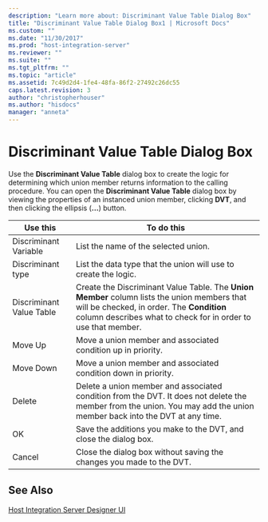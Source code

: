 ```yaml
---
description: "Learn more about: Discriminant Value Table Dialog Box"
title: "Discriminant Value Table Dialog Box1 | Microsoft Docs"
ms.custom: ""
ms.date: "11/30/2017"
ms.prod: "host-integration-server"
ms.reviewer: ""
ms.suite: ""
ms.tgt_pltfrm: ""
ms.topic: "article"
ms.assetid: 7c49d2d4-1fe4-48fa-86f2-27492c26dc55
caps.latest.revision: 3
author: "christopherhouser"
ms.author: "hisdocs"
manager: "anneta"
---
```

# Discriminant Value Table Dialog Box
Use the **Discriminant Value Table** dialog box to create the logic for determining which union member returns information to the calling procedure. You can open the **Discriminant Value Table** dialog box by viewing the properties of an instanced union member, clicking **DVT**, and then clicking the ellipsis (**…**) button.  
  
|Use this|To do this|  
|--------------|----------------|  
|Discriminant Variable|List the name of the selected union.|  
|Discriminant type|List the data type that the union will use to create the logic.|  
|Discriminant Value Table|Create the Discriminant Value Table. The **Union Member** column lists the union members that will be checked, in order. The **Condition** column describes what to check for in order to use that member.|  
|Move Up|Move a union member and associated condition up in priority.|  
|Move Down|Move a union member and associated condition down in priority.|  
|Delete|Delete a union member and associated condition from the DVT. It does not delete the member from the union. You may add the union member back into the DVT at any time.|  
|OK|Save the additions you make to the DVT, and close the dialog box.|  
|Cancel|Close the dialog box without saving the changes you made to the DVT.|  
  
## See Also  
 [Host Integration Server Designer UI](../core/host-integration-server-designer-ui1.md)
